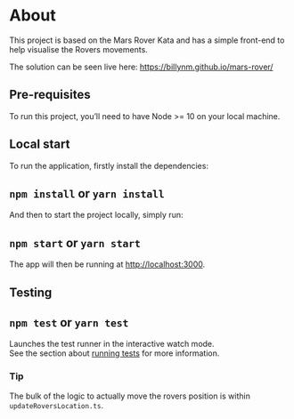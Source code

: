 # About

This project is based on the Mars Rover Kata and has a simple front-end to help visualise the Rovers movements.

The solution can be seen live here: https://billynm.github.io/mars-rover/

## Pre-requisites

To run this project, you’ll need to have Node >= 10 on your local machine.

## Local start

To run the application, firstly install the dependencies:

## `npm install` or `yarn install`

And then to start the project locally, simply run:

## `npm start` or `yarn start`

The app will then be running at [http://localhost:3000](http://localhost:3000).

## Testing

## `npm test` or `yarn test`

Launches the test runner in the interactive watch mode.\
See the section about [running tests](https://facebook.github.io/create-react-app/docs/running-tests) for more information.

### Tip

The bulk of the logic to actually move the rovers position is within `updateRoversLocation.ts`.

